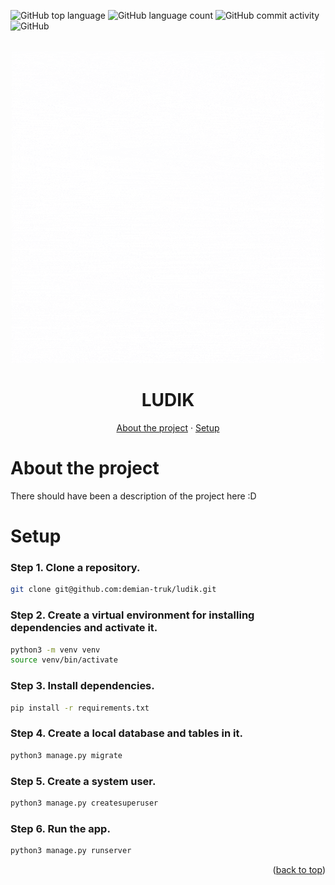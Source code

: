 <!-- BACK TO TOP -->
<a name="readme-top"></a>


<!-- PROJECT SHIELDS -->
![GitHub top language](https://img.shields.io/github/languages/top/demian-truk/ludik?style=flat)
![GitHub language count](https://img.shields.io/github/languages/count/demian-truk/ludik?style=flat)
![GitHub commit activity](https://img.shields.io/github/commit-activity/m/demian-truk/ludik?style=flat)
![GitHub](https://img.shields.io/github/license/demian-truk/ludik?style=flat)


<!-- PROJECT LOGO & TITLE -->
<br />
<div align="center">
  <a href="https://github.com/demian-truk/ludik">
    <img src="LUDIK GAMES.gif" alt="Logo">
  </a>

  <h1 align="center">LUDIK</h1>

  <p align="center">
    <a href="#about-the-project">About the project</a>
    ·
    <a href="#setup">Setup</a>
  </p>
</div>


<!-- ABOUT THE PROJECT -->
# About the project

There should have been a description of the project here :D


<!-- SETUP -->
# Setup

### Step 1. Clone a repository.

```sh
git clone git@github.com:demian-truk/ludik.git
```

### Step 2. Create a virtual environment for installing dependencies and activate it.

```sh
python3 -m venv venv
source venv/bin/activate
```

### Step 3. Install dependencies.

```sh
pip install -r requirements.txt
```

### Step 4. Create a local database and tables in it.
```sh
python3 manage.py migrate
```

### Step 5. Create a system user.
```sh
python3 manage.py createsuperuser
```

### Step 6. Run the app.
```sh
python3 manage.py runserver
```

<p align="right">(<a href="#readme-top">back to top</a>)</p>
